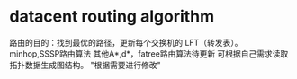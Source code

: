 # datacent routing algorithm
路由的目的：找到最优的路径，更新每个交换机的 LFT（转发表）。
minhop,SSSP路由算法
其他A*,d*，fatree路由算法待更新
可根据自己需求读取拓扑数据生成图结构。
"根据需要进行修改"
